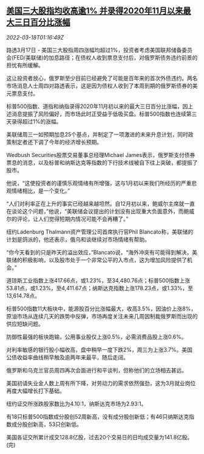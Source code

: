 <!--1647567063000-->
[美国三大股指均收高逾1% 并录得2020年11月以来最大三日百分比涨幅](https://cn.reuters.com/article/usa-stocks-0317-thur-idCNKCS2LF02X)
------

<div><i>2022-03-18T01:16:49Z</i></div><p>路透3月17日 - 美国三大股指周四涨幅均超过1%，投资者考虑美国联邦储备委员会(FED/美联储)的加息路径；在债权人收到票息支付后，对俄罗斯债务违约前景的担忧有所缓解。</p><p>这让投资者放心，俄罗斯至少目前已经避免了可能是百年来的首次外债违约。两名市场消息人士周四对路透表示，这是因为债权人收到了本周到期的俄罗斯债券的美元票息支付。</p><p>标普500指数、道指和纳指录得2020年11月初以来的最大三日百分比涨幅，因上述消息提振了风险偏好，而市场此时正受益于低吸买盘。标普500指数也连续第三天录得超过1%的涨幅。</p><p>美联储周三一如预期加息25个基点，并制定了一项激进的未来升息计划，同时政策制定者还下调了今年的经济增长预期。</p><p>Wedbush Securities股票交易董事总经理Michael James表示，俄罗斯支付债券票息的消息，以及标普和纳斯达克等指数的下行技术线被自下往上突破，都提振了股市。</p><p>他说，“这使投资者的谨慎乐观情绪有所增强，这与1月初以来我们所经历的严重悲观情绪相比，是一个变化。”</p><p>“人们对利率正在上升的事实已经越来越坦然。自12月初以来，鲍威尔主席就一直在谈论这个问题，”他说，“美联储会议提出的计划没有出现重大负面意外，而鲍威尔的评论，让人们觉得短期内情况可能不会再糟了。”</p><p>纽约Ladenburg Thalmann资产管理公司首席执行官Phil Blancato称，美联储的计划是鸽派的，他还表示，俄乌和谈继续对市场情绪有帮助。</p><p>“你今天看到的只是昨天的溢出效应，”Blancato说，“海外冲突有可能得到解决，美联储的积极影响，以及股市处于一个非常公平的入市点，这为增加风险提供了机会。”</p><p>道琼斯工业指数上涨417.66点，或1.23%，至34,480.76点；标普500指数上涨53.81点，或1.23%，至4,411.67点；纳斯达克指数上涨178.23点，或1.33%，至13,614.78点。</p><p>标普500指数11大板块中，能源股百分比涨幅最大，收高3.5%，因油价上涨8%，原油市场从连续几天的跌势中反弹，市场再度关注未来几周因制裁俄罗斯而出现的供应短缺问题。</p><p>防御性最强的板块跑输，公用事业股仅上涨0.5%，必需消费品股上涨0.6%。</p><p>对利率敏感的银行股小幅收高，盘中稍早一度下跌2%，周三为上涨3.7%。美国公债收益率曲线稍早触及逾两年来最平，随后走阔。</p><p>俄罗斯和乌克兰官员周四再次会面进行和平谈判，但称他们的立场相去甚远。</p><p>美国初请失业金人数上周有所下降，对劳动力的需求依然强劲，这为3月就业岗位再度大幅增长打下基础。</p><p>纽约证交所涨跌股家数比为4.10:1，纳斯达克市场为2.93:1。</p><p>有18只标普500指数成分股创52周新高，没有成分股创新低；有46只纳斯达克指数成分股创新高，53只创新低。</p><p>美国各证交所累计成交128.8亿股，过去20个交易日的日均成交量为141.8亿股。(完)</p>
